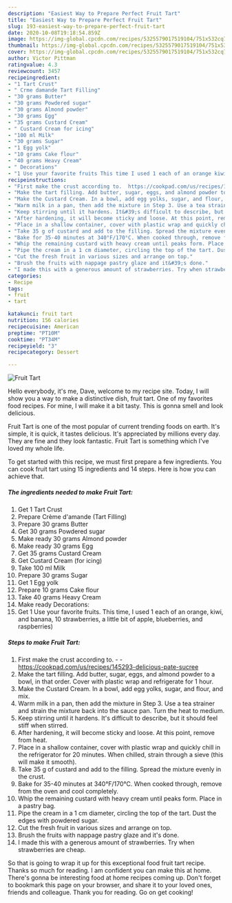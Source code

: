 ```yaml
---
description: "Easiest Way to Prepare Perfect Fruit Tart"
title: "Easiest Way to Prepare Perfect Fruit Tart"
slug: 193-easiest-way-to-prepare-perfect-fruit-tart
date: 2020-10-08T19:18:54.859Z
image: https://img-global.cpcdn.com/recipes/5325579017519104/751x532cq70/fruit-tart-recipe-main-photo.jpg
thumbnail: https://img-global.cpcdn.com/recipes/5325579017519104/751x532cq70/fruit-tart-recipe-main-photo.jpg
cover: https://img-global.cpcdn.com/recipes/5325579017519104/751x532cq70/fruit-tart-recipe-main-photo.jpg
author: Victor Pittman
ratingvalue: 4.3
reviewcount: 3457
recipeingredient:
- "1 Tart Crust"
- " Crme damande Tart Filling"
- "30 grams Butter"
- "30 grams Powdered sugar"
- "30 grams Almond powder"
- "30 grams Egg"
- "35 grams Custard Cream"
- " Custard Cream for icing"
- "100 ml Milk"
- "30 grams Sugar"
- "1 Egg yolk"
- "10 grams Cake flour"
- "40 grams Heavy Cream"
- " Decorations"
- "1 Use your favorite fruits This time I used 1 each of an orange kiwi and banana 10 strawberries a little bit of apple blueberries and raspberries"
recipeinstructions:
- "First make the crust according to.  https://cookpad.com/us/recipes/145293-delicious-pate-sucree"
- "Make the tart filling. Add butter, sugar, eggs, and almond powder to a bowl, in that order. Cover with plastic wrap and refrigerate for 1 hour."
- "Make the Custard Cream. In a bowl, add egg yolks, sugar, and flour, and mix."
- "Warm milk in a pan, then add the mixture in Step 3. Use a tea strainer and strain the mixture back into the sauce pan. Turn the heat to medium."
- "Keep stirring until it hardens. It&#39;s difficult to describe, but it should feel stiff when stirred."
- "After hardening, it will become sticky and loose. At this point, remove from heat."
- "Place in a shallow container, cover with plastic wrap and quickly chill in the refrigerator for 20 minutes. When chilled, strain through a sieve (this will make it smooth)."
- "Take 35 g of custard and add to the filling. Spread the mixture evenly in the crust."
- "Bake for 35-40 minutes at 340°F/170°C. When cooked through, remove from the oven and cool completely."
- "Whip the remaining custard with heavy cream until peaks form. Place in a pastry bag."
- "Pipe the cream in a 1 cm diameter, circling the top of the tart. Dust the edges with powdered sugar."
- "Cut the fresh fruit in various sizes and arrange on top."
- "Brush the fruits with nappage pastry glaze and it&#39;s done."
- "I made this with a generous amount of strawberries. Try when strawberries are cheap."
categories:
- Recipe
tags:
- fruit
- tart

katakunci: fruit tart 
nutrition: 156 calories
recipecuisine: American
preptime: "PT10M"
cooktime: "PT34M"
recipeyield: "3"
recipecategory: Dessert

---
```



![Fruit Tart](https://img-global.cpcdn.com/recipes/5325579017519104/751x532cq70/fruit-tart-recipe-main-photo.jpg)

Hello everybody, it's me, Dave, welcome to my recipe site. Today, I will show you a way to make a distinctive dish, fruit tart. One of my favorites food recipes. For mine, I will make it a bit tasty. This is gonna smell and look delicious.



Fruit Tart is one of the most popular of current trending foods on earth. It's simple, it is quick, it tastes delicious. It's appreciated by millions every day. They are fine and they look fantastic. Fruit Tart is something which I've loved my whole life.


To get started with this recipe, we must first prepare a few ingredients. You can cook fruit tart using 15 ingredients and 14 steps. Here is how you can achieve that.

<!--inarticleads1-->

##### The ingredients needed to make Fruit Tart:

1. Get 1 Tart Crust
1. Prepare  Crème d&#39;amande (Tart Filling)
1. Prepare 30 grams Butter
1. Get 30 grams Powdered sugar
1. Make ready 30 grams Almond powder
1. Make ready 30 grams Egg
1. Get 35 grams Custard Cream
1. Get  Custard Cream (for icing)
1. Take 100 ml Milk
1. Prepare 30 grams Sugar
1. Get 1 Egg yolk
1. Prepare 10 grams Cake flour
1. Take 40 grams Heavy Cream
1. Make ready  Decorations:
1. Get 1 Use your favorite fruits. This time, I used 1 each of an orange, kiwi, and banana, 10 strawberries, a little bit of apple, blueberries, and raspberries)




<!--inarticleads2-->

##### Steps to make Fruit Tart:

1. First make the crust according to. -  - https://cookpad.com/us/recipes/145293-delicious-pate-sucree
1. Make the tart filling. Add butter, sugar, eggs, and almond powder to a bowl, in that order. Cover with plastic wrap and refrigerate for 1 hour.
1. Make the Custard Cream. In a bowl, add egg yolks, sugar, and flour, and mix.
1. Warm milk in a pan, then add the mixture in Step 3. Use a tea strainer and strain the mixture back into the sauce pan. Turn the heat to medium.
1. Keep stirring until it hardens. It&#39;s difficult to describe, but it should feel stiff when stirred.
1. After hardening, it will become sticky and loose. At this point, remove from heat.
1. Place in a shallow container, cover with plastic wrap and quickly chill in the refrigerator for 20 minutes. When chilled, strain through a sieve (this will make it smooth).
1. Take 35 g of custard and add to the filling. Spread the mixture evenly in the crust.
1. Bake for 35-40 minutes at 340°F/170°C. When cooked through, remove from the oven and cool completely.
1. Whip the remaining custard with heavy cream until peaks form. Place in a pastry bag.
1. Pipe the cream in a 1 cm diameter, circling the top of the tart. Dust the edges with powdered sugar.
1. Cut the fresh fruit in various sizes and arrange on top.
1. Brush the fruits with nappage pastry glaze and it&#39;s done.
1. I made this with a generous amount of strawberries. Try when strawberries are cheap.




So that is going to wrap it up for this exceptional food fruit tart recipe. Thanks so much for reading. I am confident you can make this at home. There's gonna be interesting food at home recipes coming up. Don't forget to bookmark this page on your browser, and share it to your loved ones, friends and colleague. Thank you for reading. Go on get cooking!
